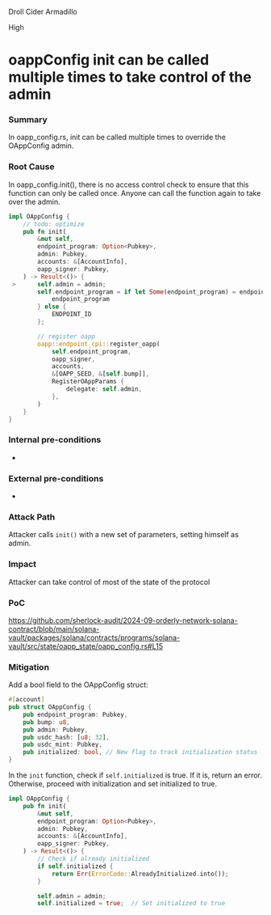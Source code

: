Droll Cider Armadillo

High

# oappConfig init can be called multiple times to take control of the admin

### Summary

In oapp_config.rs, init can be called multiple times to override the OAppConfig admin.

### Root Cause

In oapp_config.init(), there is no access control check to ensure that this function can only be called once. Anyone can call the function again to take over the admin.

```rust
impl OAppConfig {
    // todo: optimize
    pub fn init(
        &mut self,
        endpoint_program: Option<Pubkey>,
        admin: Pubkey,
        accounts: &[AccountInfo],
        oapp_signer: Pubkey,
    ) -> Result<()> {
 >      self.admin = admin;
        self.endpoint_program = if let Some(endpoint_program) = endpoint_program {
            endpoint_program
        } else {
            ENDPOINT_ID
        };

        // register oapp
        oapp::endpoint_cpi::register_oapp(
            self.endpoint_program,
            oapp_signer,
            accounts,
            &[OAPP_SEED, &[self.bump]],
            RegisterOAppParams {
                delegate: self.admin,
            },
        )
    }
}
```

### Internal pre-conditions

-

### External pre-conditions

-

### Attack Path

Attacker calls `init()` with a new set of parameters, setting himself as admin.

### Impact

Attacker can take control of most of the state of the protocol

### PoC

https://github.com/sherlock-audit/2024-09-orderly-network-solana-contract/blob/main/solana-vault/packages/solana/contracts/programs/solana-vault/src/state/oapp_state/oapp_config.rs#L15

### Mitigation

Add a bool field to the OAppConfig struct:

```rust
#[account]
pub struct OAppConfig {
    pub endpoint_program: Pubkey,
    pub bump: u8,
    pub admin: Pubkey,
    pub usdc_hash: [u8; 32],
    pub usdc_mint: Pubkey,
    pub initialized: bool, // New flag to track initialization status
}
```

In the `init` function, check if `self.initialized` is true. If it is, return an error. Otherwise, proceed with initialization and set initialized to true.

```rust
impl OAppConfig {
    pub fn init(
        &mut self,
        endpoint_program: Option<Pubkey>,
        admin: Pubkey,
        accounts: &[AccountInfo],
        oapp_signer: Pubkey,
    ) -> Result<()> {
        // Check if already initialized
        if self.initialized {
            return Err(ErrorCode::AlreadyInitialized.into());
        }

        self.admin = admin;
        self.initialized = true;  // Set initialized to true
```